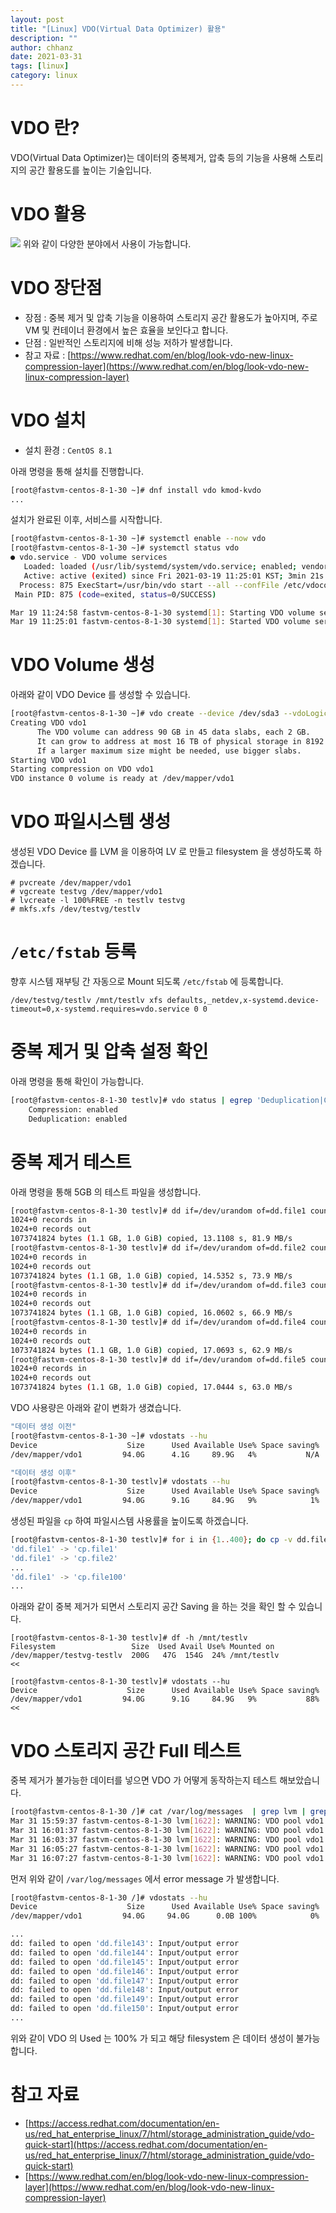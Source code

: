 ```yaml
---
layout: post
title: "[Linux] VDO(Virtual Data Optimizer) 활용"
description: ""
author: chhanz
date: 2021-03-31
tags: [linux]
category: linux
---
```

# VDO 란?
VDO(Virtual Data Optimizer)는 데이터의 중복제거, 압축 등의 기능을 사용해 스토리지의 공간 활용도를 높이는 기술입니다.   
   
# VDO 활용
<img src="/assets/images/post/2021-03-31-vdo/1.png" style="max-width: 95%; height: auto;">   
위와 같이 다양한 분야에서 사용이 가능합니다.   
   
# VDO 장단점
* 장점 : 중복 제거 및 압축 기능을 이용하여 스토리지 공간 활용도가 높아지며, 주로 VM 및 컨테이너 환경에서 높은 효율을 보인다고 합니다.   
* 단점 : 일반적인 스토리지에 비해 성능 저하가 발생합니다.   
* 참고 자료 : [https://www.redhat.com/en/blog/look-vdo-new-linux-compression-layer](https://www.redhat.com/en/blog/look-vdo-new-linux-compression-layer)   
   
# VDO 설치
* 설치 환경 : `CentOS 8.1`   
   
아래 명령을 통해 설치를 진행합니다.   
```bash
[root@fastvm-centos-8-1-30 ~]# dnf install vdo kmod-kvdo
...
```
   
설치가 완료된 이후, 서비스를 시작합니다.   
```bash
[root@fastvm-centos-8-1-30 ~]# systemctl enable --now vdo
[root@fastvm-centos-8-1-30 ~]# systemctl status vdo
● vdo.service - VDO volume services
   Loaded: loaded (/usr/lib/systemd/system/vdo.service; enabled; vendor preset: enabled)
   Active: active (exited) since Fri 2021-03-19 11:25:01 KST; 3min 21s ago
  Process: 875 ExecStart=/usr/bin/vdo start --all --confFile /etc/vdoconf.yml (code=exited, status=0/SUCCESS)
 Main PID: 875 (code=exited, status=0/SUCCESS)

Mar 19 11:24:58 fastvm-centos-8-1-30 systemd[1]: Starting VDO volume services...
Mar 19 11:25:01 fastvm-centos-8-1-30 systemd[1]: Started VDO volume services.
```
   
# VDO Volume 생성
아래와 같이 VDO Device 를 생성할 수 있습니다.   
```bash
[root@fastvm-centos-8-1-30 ~]# vdo create --device /dev/sda3 --vdoLogicalSize 200G --name vdo1
Creating VDO vdo1
      The VDO volume can address 90 GB in 45 data slabs, each 2 GB.
      It can grow to address at most 16 TB of physical storage in 8192 slabs.
      If a larger maximum size might be needed, use bigger slabs.
Starting VDO vdo1
Starting compression on VDO vdo1
VDO instance 0 volume is ready at /dev/mapper/vdo1
```
   
# VDO 파일시스템 생성
생성된 VDO Device 를 LVM 을 이용하여 LV 로 만들고 filesystem 을 생성하도록 하겠습니다.   
```console
# pvcreate /dev/mapper/vdo1
# vgcreate testvg /dev/mapper/vdo1
# lvcreate -l 100%FREE -n testlv testvg
# mkfs.xfs /dev/testvg/testlv
```
   
# `/etc/fstab` 등록
향후 시스템 재부팅 간 자동으로 Mount 되도록 `/etc/fstab` 에 등록합니다.   
```console
/dev/testvg/testlv /mnt/testlv xfs defaults,_netdev,x-systemd.device-timeout=0,x-systemd.requires=vdo.service 0 0
```
   
# 중복 제거 및 압축 설정 확인
아래 명령을 통해 확인이 가능합니다.   
```bash
[root@fastvm-centos-8-1-30 testlv]# vdo status | egrep 'Deduplication|Compression'
    Compression: enabled
    Deduplication: enabled
```   
   
# 중복 제거 테스트
아래 명령을 통해 5GB 의 테스트 파일을 생성합니다.   
```bash
[root@fastvm-centos-8-1-30 testlv]# dd if=/dev/urandom of=dd.file1 count=1024 bs=1024k
1024+0 records in
1024+0 records out
1073741824 bytes (1.1 GB, 1.0 GiB) copied, 13.1108 s, 81.9 MB/s
[root@fastvm-centos-8-1-30 testlv]# dd if=/dev/urandom of=dd.file2 count=1024 bs=1024k
1024+0 records in
1024+0 records out
1073741824 bytes (1.1 GB, 1.0 GiB) copied, 14.5352 s, 73.9 MB/s
[root@fastvm-centos-8-1-30 testlv]# dd if=/dev/urandom of=dd.file3 count=1024 bs=1024k
1024+0 records in
1024+0 records out
1073741824 bytes (1.1 GB, 1.0 GiB) copied, 16.0602 s, 66.9 MB/s
[root@fastvm-centos-8-1-30 testlv]# dd if=/dev/urandom of=dd.file4 count=1024 bs=1024k
1024+0 records in
1024+0 records out
1073741824 bytes (1.1 GB, 1.0 GiB) copied, 17.0693 s, 62.9 MB/s
[root@fastvm-centos-8-1-30 testlv]# dd if=/dev/urandom of=dd.file5 count=1024 bs=1024k
1024+0 records in
1024+0 records out
1073741824 bytes (1.1 GB, 1.0 GiB) copied, 17.0444 s, 63.0 MB/s
```
   
VDO 사용량은 아래와 같이 변화가 생겼습니다.   
```bash
"데이터 생성 이전"
[root@fastvm-centos-8-1-30 ~]# vdostats --hu
Device                    Size      Used Available Use% Space saving%
/dev/mapper/vdo1         94.0G      4.1G     89.9G   4%           N/A

"데이터 생성 이후"
[root@fastvm-centos-8-1-30 testlv]# vdostats --hu
Device                    Size      Used Available Use% Space saving%
/dev/mapper/vdo1         94.0G      9.1G     84.9G   9%            1%
```
   
생성된 파일을 `cp` 하여 파일시스템 사용률을 높이도록 하겠습니다.   
```bash
[root@fastvm-centos-8-1-30 testlv]# for i in {1..400}; do cp -v dd.file1 cp.file$i;  done
'dd.file1' -> 'cp.file1'
'dd.file1' -> 'cp.file2'
...
'dd.file1' -> 'cp.file100'
...
```
   
아래와 같이 중복 제거가 되면서 스토리지 공간 Saving 을 하는 것을 확인 할 수 있습니다.   
```console
[root@fastvm-centos-8-1-30 testlv]# df -h /mnt/testlv 
Filesystem                 Size  Used Avail Use% Mounted on
/dev/mapper/testvg-testlv  200G   47G  154G  24% /mnt/testlv               <<

[root@fastvm-centos-8-1-30 testlv]# vdostats --hu
Device                    Size      Used Available Use% Space saving%
/dev/mapper/vdo1         94.0G      9.1G     84.9G   9%           88%      <<
```
   
# VDO 스토리지 공간 Full 테스트
중복 제거가 불가능한 데이터를 넣으면 VDO 가 어떻게 동작하는지 테스트 해보았습니다.   
   
```bash
[root@fastvm-centos-8-1-30 /]# cat /var/log/messages  | grep lvm | grep full
Mar 31 15:59:37 fastvm-centos-8-1-30 lvm[1622]: WARNING: VDO pool vdo1 is now 80.33% full.
Mar 31 16:01:37 fastvm-centos-8-1-30 lvm[1622]: WARNING: VDO pool vdo1 is now 85.04% full.
Mar 31 16:03:37 fastvm-centos-8-1-30 lvm[1622]: WARNING: VDO pool vdo1 is now 90.14% full.
Mar 31 16:05:27 fastvm-centos-8-1-30 lvm[1622]: WARNING: VDO pool vdo1 is now 95.03% full.
Mar 31 16:07:27 fastvm-centos-8-1-30 lvm[1622]: WARNING: VDO pool vdo1 is now 100.00% full.
```
먼저 위와 같이 `/var/log/messages` 에서 error message 가 발생합니다.   
   
```bash
[root@fastvm-centos-8-1-30 /]# vdostats --hu
Device                    Size      Used Available Use% Space saving%
/dev/mapper/vdo1         94.0G     94.0G      0.0B 100%            0%
```
```bash
...
dd: failed to open 'dd.file143': Input/output error
dd: failed to open 'dd.file144': Input/output error
dd: failed to open 'dd.file145': Input/output error
dd: failed to open 'dd.file146': Input/output error
dd: failed to open 'dd.file147': Input/output error
dd: failed to open 'dd.file148': Input/output error
dd: failed to open 'dd.file149': Input/output error
dd: failed to open 'dd.file150': Input/output error
...
```
위와 같이 VDO 의 Used 는 100% 가 되고 해당 filesystem 은 데이터 생성이 불가능합니다.   

   
# 참고 자료
* [https://access.redhat.com/documentation/en-us/red_hat_enterprise_linux/7/html/storage_administration_guide/vdo-quick-start](https://access.redhat.com/documentation/en-us/red_hat_enterprise_linux/7/html/storage_administration_guide/vdo-quick-start)   
* [https://www.redhat.com/en/blog/look-vdo-new-linux-compression-layer](https://www.redhat.com/en/blog/look-vdo-new-linux-compression-layer)   